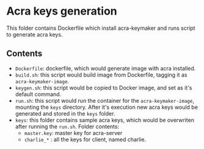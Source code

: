 # Acra keys generation

This folder contains Dockerfile which install acra-keymaker and runs script to generate acra keys.

## Contents

- `Dockerfile`: dockerfile, which would generate image with acra installed.
- `build.sh`: this script would build image from Dockerfile, tagging it as `acra-keymaker-image`.
- `keygen.sh`: this script would be copied to Docker image, and set as it's default command.
- `run.sh`: this script would run the container for the `acra-keymaker-image`, mounting the `keys` directory. After it's execution new acra keys would be generated and stored in the `keys` folder.
- `keys`: this folder contains sample acra keys, which would be overwriten after running the `run.sh`. Folder contents:
  - `master.key`: master key for acra-server
  - `charlie_*` : all the keys for client, named charlie.